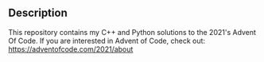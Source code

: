 ## Description
This repository contains my C++ and Python solutions to the 2021's Advent Of Code. If you are interested in Advent of Code, check out: https://adventofcode.com/2021/about
